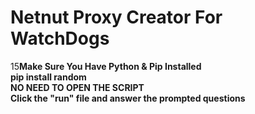 # Netnut Proxy Creator For WatchDogs
<font-size>15<strong>Make Sure You Have Python & Pip Installed
</br>
pip install random
</br>
NO NEED TO OPEN THE SCRIPT
</br>
Click the "run" file and answer the prompted questions</strong>
</font-size>
